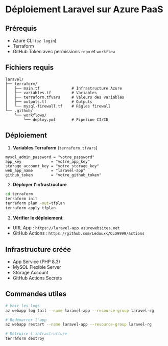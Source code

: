 # Déploiement Laravel sur Azure PaaS

## Prérequis
- Azure CLI (`az login`)
- Terraform
- GitHub Token avec permissions `repo` et `workflow`

## Fichiers requis
```
laravel/
├── terraform/
│   ├── main.tf              # Infrastructure Azure
│   ├── variables.tf         # Variables
│   ├── terraform.tfvars     # Valeurs des variables
│   ├── outputs.tf           # Outputs
│   └── mysql-firewall.tf    # Règles firewall
└── .github/
    └── workflows/
        └── deploy.yml       # Pipeline CI/CD
```

## Déploiement

1. **Variables Terraform** (`terraform.tfvars`)
```hcl
mysql_admin_password = "votre_password"
app_key             = "votre_app_key"
storage_account_key = "votre_storage_key"
web_app_name        = "laravel-app"
github_token        = "votre_github_token"
```

2. **Déployer l'infrastructure**
```bash
cd terraform
terraform init
terraform plan -out=tfplan
terraform apply tfplan
```

3. **Vérifier le déploiement**
- URL App : `https://laravel-app.azurewebsites.net`
- GitHub Actions : `https://github.com/LedouxK/CLO9999/actions`

## Infrastructure créée
- App Service (PHP 8.3)
- MySQL Flexible Server
- Storage Account
- GitHub Actions Secrets

## Commandes utiles
```bash
# Voir les logs
az webapp log tail --name laravel-app --resource-group laravel-rg

# Redémarrer l'app
az webapp restart --name laravel-app --resource-group laravel-rg

# Détruire l'infrastructure
terraform destroy
``` 